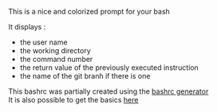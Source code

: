 This is a nice and colorized prompt for your bash<br />

It displays :<br />
- the user name
- the working directory
- the command number
- the return value of the previously executed instruction
- the name of the git branh if there is one


This bashrc was partially created using the <a href="http://bashrcgenerator.com/">bashrc generator</a><br />
It is also possible to get the basics <a href="https://ss64.com/bash/syntax-prompt.html">here</a><br />

